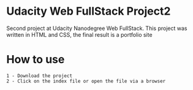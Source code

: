 # Udacity Web FullStack Project2
Second project at Udacity Nanodegree Web FullStack.
This project was written in HTML and CSS, the final result is a portfolio site 



# How to use
    1 - Download the project
	2 - Click on the index file or open the file via a browser
    
